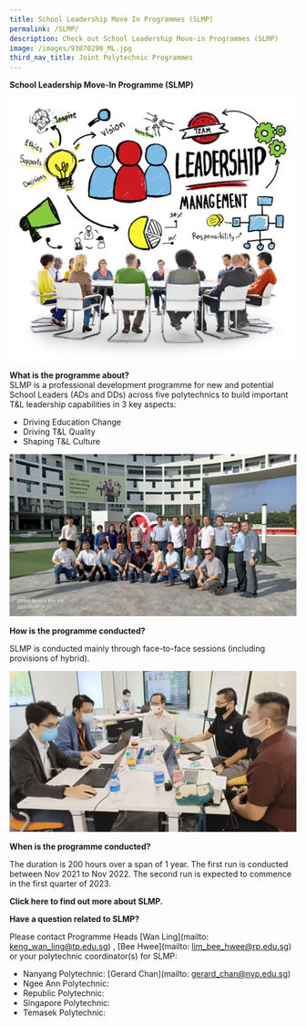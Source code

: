 ```yaml
---
title: School Leadership Move In Programmes (SLMP)
permalink: /SLMP/
description: Check out School Leadership Move-in Programmes (SLMP)
image: /images/93870290_ML.jpg
third_nav_title: Joint Polytechnic Programmes
---
```


**School Leadership Move-In Programme (SLMP)**

![](/images/44638187_ML.jpg)

**What is the programme about?**
\
SLMP is a professional development programme for new and potential School Leaders (ADs and DDs) across five polytechnics to build important T&L leadership capabilities in 3 key aspects:
* Driving Education Change
* Driving T&L Quality
* Shaping T&L Culture

![](/images/Learning%20Journey%20to%20TP_10%20June%202022.jpg)

**How is the programme conducted?**

SLMP is conducted mainly through face-to-face sessions (including provisions of hybrid).

![](/images/slmp.jpg)

**When is the programme conducted?**

The duration is 200 hours over a span of 1 year. The first run is conducted between Nov 2021 to Nov 2022. The second run is expected to commence in the first quarter of 2023.

**Click here to find out more about SLMP.**

**Have a question related to SLMP?**

Please contact Programme Heads [Wan Ling](mailto: keng_wan_ling@tp.edu.sg) , [Bee Hwee](mailto: lim_bee_hwee@rp.edu.sg) or your polytechnic coordinator(s) for SLMP:

* Nanyang Polytechnic: [Gerard Chan](mailto: gerard_chan@nyp.edu.sg)
* Ngee Ann Polytechnic:
* Republic Polytechnic:
* Singapore Polytechnic:
* Temasek Polytechnic: